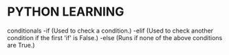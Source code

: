 # PYTHON LEARNING
conditionals
-if (Used to check a condition.)
-elif (Used to check another condition if the first 'if' is False.)
-else (Runs if none of the above conditions are True.)